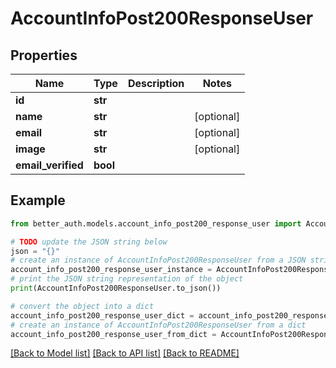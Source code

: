 # AccountInfoPost200ResponseUser


## Properties

Name | Type | Description | Notes
------------ | ------------- | ------------- | -------------
**id** | **str** |  | 
**name** | **str** |  | [optional] 
**email** | **str** |  | [optional] 
**image** | **str** |  | [optional] 
**email_verified** | **bool** |  | 

## Example

```python
from better_auth.models.account_info_post200_response_user import AccountInfoPost200ResponseUser

# TODO update the JSON string below
json = "{}"
# create an instance of AccountInfoPost200ResponseUser from a JSON string
account_info_post200_response_user_instance = AccountInfoPost200ResponseUser.from_json(json)
# print the JSON string representation of the object
print(AccountInfoPost200ResponseUser.to_json())

# convert the object into a dict
account_info_post200_response_user_dict = account_info_post200_response_user_instance.to_dict()
# create an instance of AccountInfoPost200ResponseUser from a dict
account_info_post200_response_user_from_dict = AccountInfoPost200ResponseUser.from_dict(account_info_post200_response_user_dict)
```
[[Back to Model list]](../README.md#documentation-for-models) [[Back to API list]](../README.md#documentation-for-api-endpoints) [[Back to README]](../README.md)



